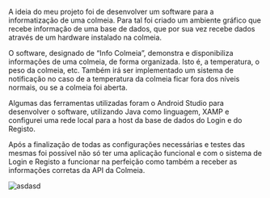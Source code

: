 A ideia do meu projeto foi de desenvolver um software para a informatização de uma colmeia. Para tal foi criado um ambiente gráfico que recebe informação de uma base de dados, que por sua vez recebe dados através de um hardware instalado na colmeia. 

O software, designado de “Info Colmeia”, demonstra e disponibiliza informações de uma colmeia, de forma organizada. Isto é, a temperatura, o peso da colmeia, etc. Também irá ser implementado um sistema de notificação no caso de a temperatura da colmeia ficar fora dos níveis normais, ou se a colmeia foi aberta.

Algumas das ferramentas utilizadas foram o Android Studio para desenvolver o software, utilizando Java como linguagem, XAMP e configurei uma rede local para a host da base de dados do Login e do Registo.

Após a finalização de todas as configurações necessárias e testes das mesmas foi possível não só ter uma aplicação funcional e com o sistema de Login e Registo a funcionar na perfeição como também a receber as informações corretas da API da Colmeia.

![asdasd](https://user-images.githubusercontent.com/58471643/153776961-26830522-7aeb-4dae-95f8-81e714433ee8.png)
